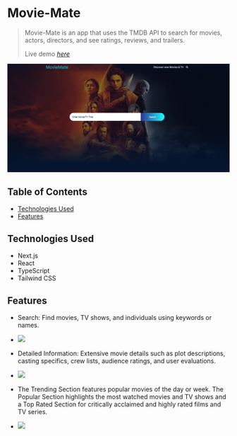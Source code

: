# Movie-Mate

> Movie-Mate is an app that uses the TMDB API to search for movies, actors, directors, and see ratings, reviews, and trailers.
>
> Live demo [_here_](https://movie-mate-beta.vercel.app/)

![MovieMate screenshot](./public/screenshots/main.png)

## Table of Contents

- [Technologies Used](#technologies-used)
- [Features](#features)

## Technologies Used

- Next.js
- React
- TypeScript
- Tailwind CSS

## Features

- Search: Find movies, TV shows, and individuals using keywords or names.
- <img src="./public/screenshots/Search-min.gif">

- Detailed Information: Extensive movie details such as plot descriptions, casting specifics, crew lists, audience ratings, and user evaluations.
- <img src="./public/screenshots/Details-min.gif">

- The Trending Section features popular movies of the day or week. The Popular Section highlights the most watched movies and TV shows and a Top Rated Section for critically acclaimed and highly rated films and TV series.
- <img src="./public/screenshots/Sections-min.gif">
